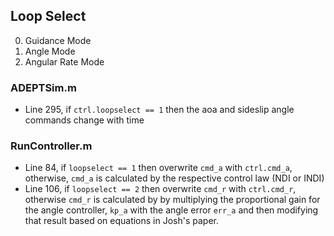 ## Loop Select
0. Guidance Mode
1. Angle Mode
2. Angular Rate Mode

### ADEPTSim.m
- Line 295, if `ctrl.loopselect == 1` then the aoa and sideslip angle commands change with time

### RunController.m
- Line 84, if `loopselect == 1` then overwrite `cmd_a` with `ctrl.cmd_a`, otherwise, `cmd_a` is calculated by the respective control law (NDI or INDI)
- Line 106, if `loopselect == 2` then overwrite `cmd_r` with `ctrl.cmd_r`, otherwise `cmd_r` is calculated by by multiplying the proportional gain for the angle controller, `kp_a` with the angle error `err_a` and then modifying that result based on equations in Josh's paper.